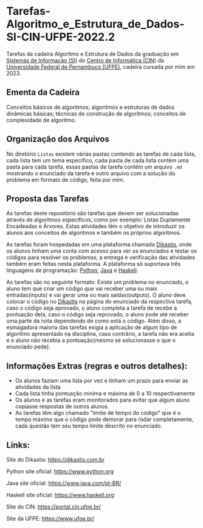 # Tarefas-Algoritmo_e_Estrutura_de_Dados-SI-CIN-UFPE-2022.2

Tarefas da cadeira Algoritmo e Estrutura de Dados da graduação em [Sistemas de Informação (SI)](https://portal.cin.ufpe.br/graduacao/sistemas-de-informacao/) do [Centro de Informática (CIN)](https://portal.cin.ufpe.br/) da [Universidade Federal de Pernambuco (UFPE)](https://www.ufpe.br/), cadeira cursada por mim em 2023.

## Ementa da Cadeira

Conceitos básicos de algoritmos; algoritmos e estruturas de dados dinâmicas básicas; técnicas de construção de algoritmos; conceitos de complexidade de algoritmo.

## Organização dos Arquivos

No diretório `Listas` existem várias pastas contendo as tarefas de cada lista, cada lista tem um tema específico, cada pasta de cada lista contém uma pasta para cada tarefa, essas pastas de tarefa contém um arquivo `.md` mostrando o enunciado da tarefa e outro arquivo com a solução do problema em formato de código, feita por mim.

## Proposta das Tarefas

As tarefas deste repositório são tarefas que devem ser solucionadas através de algoritmos específicos, como por exemplo: Listas Duplamente Encadeadas e Árvores. Estas atividades têm o objetivo de introduzir os alunos aos conceitos de algoritmos e também os próprios algoritmos.

As tarefas foram hospedadas em uma plataforma chamada [Dikastis](https://dikastis.com.br), onde os alunos tinham uma conta com acesso para ver os enunciados e testar os códigos para resolver os problemas, a entrega e verificação das atividades também eram feitas nesta plataforma. A plataforma só suportava três linguagens de programação: [Python](https://www.python.org), [Java](https://www.java.com/pt-BR/) e [Haskell](https://www.haskell.org).

As tarefas são no seguinte formato: Existe um problema no enunciado, o aluno tem que criar um código que vai receber uma ou mais entradas(inputs) e vai gerar uma ou mais saídas(outputs). O aluno deve colocar o código no [Dikastis](https://dikastis.com.br) na página do enunciado da respectiva tarefa, caso o código seja aprovado, o aluno completa a tarefa de recebe a pontuação dela, caso o código seja reprovado, o aluno pode até receber uma parte da nota dependendo de como está o código. Além disso, a esmagadora maioria das tarefas exigia a aplicação de algum tipo de algoritmo apresentado na disciplina, caso contrário, a tarefa não era aceita e o aluno não recebia a pontuação(mesmo se solucionasse o que o enunciado pede).

## Informações Extras (regras e outros detalhes):

- Os alunos faziam uma lista por vez e tinham um prazo para enviar as atividades da lista
- Cada lista tinha pontuação mínima e máxima de 0 a 10 respectivamente
- Os alunos e as tarefas eram monitorados para evitar que algum aluno copiasse respostas de outros alunos.
- As tarefas têm algo chamado "limite de tempo do código" que é o tempo máximo que o código pode demorar para rodar completamente, cada questão tem seu tempo limite descrito no enunciado.

## Links:

Site do Dikastis: https://dikastis.com.br

Python site oficial: https://www.python.org

Java site oficial: https://www.java.com/pt-BR/

Haskell site oficial: https://www.haskell.org

Site do CIN: https://portal.cin.ufpe.br/

Site da UFPE: https://www.ufpe.br/
